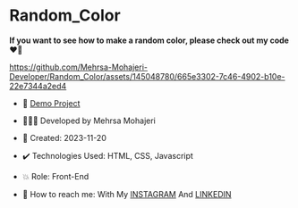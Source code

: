 # Random_Color

**If you want to see how to make a random color, please check out my code ♥️👀**

https://github.com/Mehrsa-Mohajeri-Developer/Random_Color/assets/145048780/665e3302-7c46-4902-b10e-22e7344a2ed4 

- 🔗 [Demo Project](https://mehrsa-mohajeri-developer.github.io/Random_Color/)
  
- 👩🏻‍💻 Developed by Mehrsa Mohajeri

- 📆 Created: 2023-11-20

- ✔️ Technologies Used: HTML, CSS, Javascript

- 💥 Role: Front-End

- 📲 How to reach me: With My [INSTAGRAM](https://www.instagram.com/mehrsa_mohajeri_developer) And [LINKEDIN](https://www.linkedin.com/in/mehrsa-mohajeri-developer)
  
